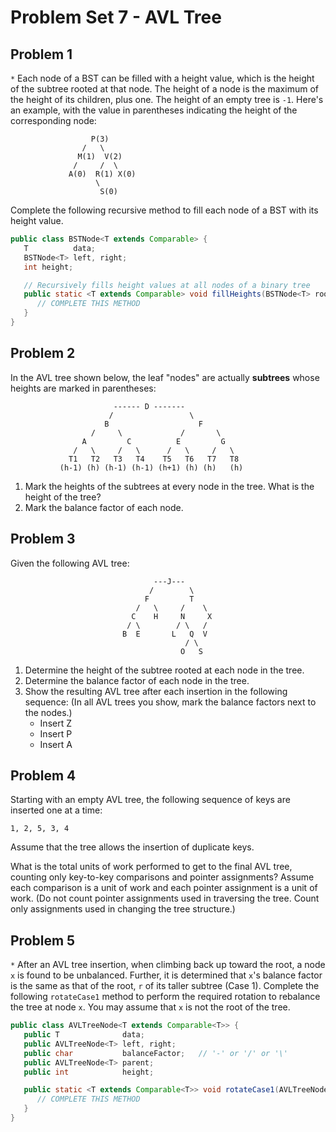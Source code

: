# Problem Set 7 - AVL Tree

## Problem 1

`*` Each node of a BST can be filled with a height value, which is the height of the subtree rooted at that node. The height of a node is the maximum of the height of its children, plus one. The height of an empty tree is `-1`. Here's an example, with the value in parentheses indicating the height of the corresponding node:

```
                  P(3)
                /   \
               M(1)  V(2)
              /     /  \
             A(0)  R(1) X(0)
                   \
                    S(0)
```

Complete the following recursive method to fill each node of a BST with its height value.

```java
public class BSTNode<T extends Comparable> {
   T          data;
   BSTNode<T> left, right;
   int height;

   // Recursively fills height values at all nodes of a binary tree
   public static <T extends Comparable> void fillHeights(BSTNode<T> root) {
      // COMPLETE THIS METHOD
   }
}
```

## Problem 2

In the AVL tree shown below, the leaf "nodes" are actually **subtrees** whose heights are marked in parentheses:

```
                       ------ D -------
                      /                 \
                     B                    F
                  /     \             /       \
                A         C          E         G
              /   \     /   \      /   \     /   \
             T1   T2   T3   T4    T5   T6   T7   T8
           (h-1) (h) (h-1) (h-1) (h+1) (h) (h)   (h)
```

1. Mark the heights of the subtrees at every node in the tree. What is the height of the tree?
2. Mark the balance factor of each node.

## Problem 3

Given the following AVL tree:

```
                                ---J---
                               /        \
                              F         T
                            /   \     /    \
                           C    H     N     X
                          / \        / \   /
                         B  E       L   Q  V
                                       / \
                                      O   S
```

1. Determine the height of the subtree rooted at each node in the tree.
2. Determine the balance factor of each node in the tree.
3. Show the resulting AVL tree after each insertion in the following sequence: (In all AVL trees you show, mark the balance factors next to the nodes.)
   -  Insert Z
   -  Insert P
   -  Insert A

## Problem 4

Starting with an empty AVL tree, the following sequence of keys are inserted one at a time:

```
1, 2, 5, 3, 4
```

Assume that the tree allows the insertion of duplicate keys.

What is the total units of work performed to get to the final AVL tree, counting only key-to-key comparisons and pointer assignments? Assume each comparison is a unit of work and each pointer assignment is a unit of work. (Do not count pointer assignments used in traversing the tree. Count only assignments used in changing the tree structure.)

## Problem 5

`*` After an AVL tree insertion, when climbing back up toward the root, a node `x` is found to be unbalanced. Further, it is determined that `x`'s balance factor is the same as that of the root, `r` of its taller subtree (Case 1). Complete the following `rotateCase1` method to perform the required rotation to rebalance the tree at node `x`. You may assume that `x` is not the root of the tree.

```java
public class AVLTreeNode<T extends Comparable<T>> {
   public T              data;
   public AVLTreeNode<T> left, right;
   public char           balanceFactor;   // '-' or '/' or '\'
   public AVLTreeNode<T> parent;
   public int            height;

   public static <T extends Comparable<T>> void rotateCase1(AVLTreeNode<T> x) {
      // COMPLETE THIS METHOD
   }
}
```
